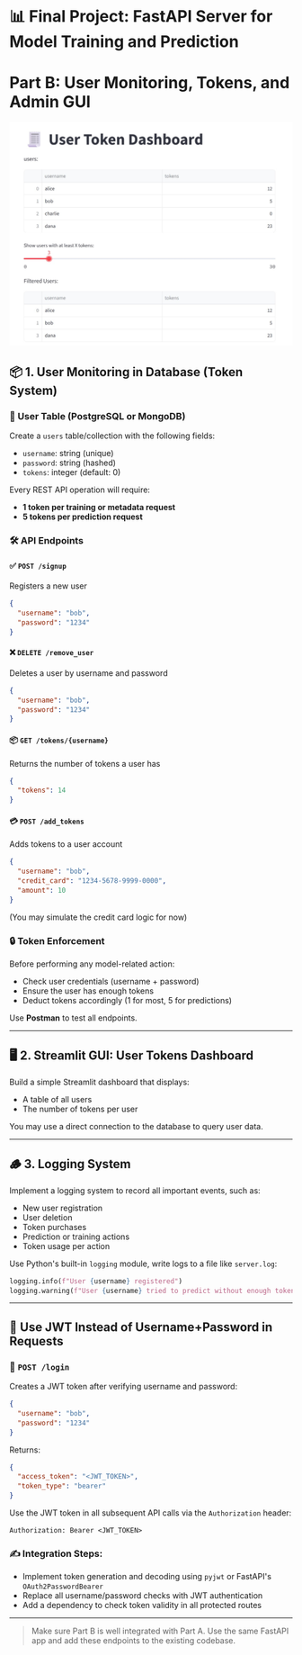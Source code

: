 # 📊 Final Project: FastAPI Server for Model Training and Prediction
# Part B: User Monitoring, Tokens, and Admin GUI

<img src="stremlit1.jpg" />

## 📦 1. User Monitoring in Database (Token System)

### 🔐 User Table (PostgreSQL or MongoDB)

Create a `users` table/collection with the following fields:

* `username`: string (unique)
* `password`: string (hashed)
* `tokens`: integer (default: 0)

Every REST API operation will require:

* **1 token per training or metadata request**
* **5 tokens per prediction request**

### 🛠️ API Endpoints

#### ✅ `POST /signup`

Registers a new user

```json
{
  "username": "bob",
  "password": "1234"
}
```

#### ❌ `DELETE /remove_user`

Deletes a user by username and password

```json
{
  "username": "bob",
  "password": "1234"
}
```

#### 📦 `GET /tokens/{username}`

Returns the number of tokens a user has

```json
{
  "tokens": 14
}
```

#### 💳 `POST /add_tokens`

Adds tokens to a user account

```json
{
  "username": "bob",
  "credit_card": "1234-5678-9999-0000",
  "amount": 10
}
```

(You may simulate the credit card logic for now)

### 🔒 Token Enforcement

Before performing any model-related action:

* Check user credentials (username + password)
* Ensure the user has enough tokens
* Deduct tokens accordingly (1 for most, 5 for predictions)

Use **Postman** to test all endpoints.

---

## 🖥️ 2. Streamlit GUI: User Tokens Dashboard

Build a simple Streamlit dashboard that displays:

* A table of all users
* The number of tokens per user

You may use a direct connection to the database to query user data.

---

## 🪵 3. Logging System

Implement a logging system to record all important events, such as:

* New user registration
* User deletion
* Token purchases
* Prediction or training actions
* Token usage per action

Use Python's built-in `logging` module, write logs to a file like `server.log`:

```python
logging.info(f"User {username} registered")
logging.warning(f"User {username} tried to predict without enough tokens")
```

---

## 🎁 Use JWT Instead of Username+Password in Requests

### 🔑 `POST /login`

Creates a JWT token after verifying username and password:

```json
{
  "username": "bob",
  "password": "1234"
}
```

Returns:

```json
{
  "access_token": "<JWT_TOKEN>",
  "token_type": "bearer"
}
```

Use the JWT token in all subsequent API calls via the `Authorization` header:

```
Authorization: Bearer <JWT_TOKEN>
```

### ✍️ Integration Steps:

* Implement token generation and decoding using `pyjwt` or FastAPI's `OAuth2PasswordBearer`
* Replace all username/password checks with JWT authentication
* Add a dependency to check token validity in all protected routes

---

> Make sure Part B is well integrated with Part A. Use the same FastAPI app and add these endpoints to the existing codebase.
